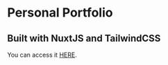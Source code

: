 # Personal Portfolio

## Built with NuxtJS and TailwindCSS


You can access it [HERE](https://iamdyt.tk).
